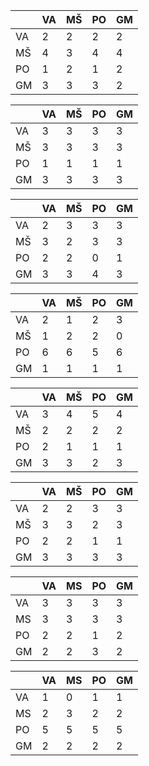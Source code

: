 |    | VA | MŠ | PO | GM |
|----|----|----|----|----|
| VA | 2  | 2  | 2  | 2  |
| MŠ | 4  | 3  | 4  | 4  |
| PO | 1  | 2  | 1  | 2  |
| GM | 3  | 3  | 3  | 2  |

|    | VA | MŠ | PO | GM |
|----|----|----|----|----|
| VA | 3  | 3  | 3  | 3  |
| MŠ | 3  | 3  | 3  | 3  |
| PO | 1  | 1  | 1  | 1  |
| GM | 3  | 3  | 3  | 3  |

|    | VA | MŠ | PO | GM |
|----|----|----|----|----|
| VA | 2  | 3  | 3  | 3  |
| MŠ | 3  | 2  | 3  | 3  |
| PO | 2  | 2  | 0  | 1  |
| GM | 3  | 3  | 4  | 3  |

|    | VA | MŠ | PO | GM |
|----|----|----|----|----|
| VA | 2  | 1  | 2  | 3  |
| MŠ | 1  | 2  | 2  | 0  |
| PO | 6  | 6  | 5  | 6  |
| GM | 1  | 1  | 1  | 1  |

|    | VA | MŠ | PO | GM |
|----|----|----|----|----|
| VA | 3  | 4  | 5  | 4  |
| MŠ | 2  | 2  | 2  | 2  |
| PO | 2  | 1  | 1  | 1  |
| GM | 3  | 3  | 2  | 3  |

|    | VA | MŠ | PO | GM |
|----|----|----|----|----|
| VA | 2  | 2  | 3  | 3  |
| MŠ | 3  | 3  | 2  | 3  |
| PO | 2  | 2  | 1  | 1  |
| GM | 3  | 3  | 3  | 3  |

|    | VA | MS | PO | GM |
|----|----|----|----|----|
| VA | 3  | 3  | 3  | 3  |
| MS | 3  | 3  | 3  | 3  |
| PO | 2  | 2  | 1  | 2  |
| GM | 2  | 2  | 3  | 2  |

|    | VA | MS | PO | GM |
|----|----|----|----|----|
| VA | 1  | 0  | 1  | 1  |
| MS | 2  | 3  | 2  | 2  |
| PO | 5  | 5  | 5  | 5  |
| GM | 2  | 2  | 2  | 2  |
